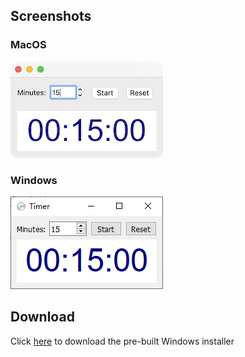 ## Screenshots

### MacOS
![timer](image/screenshot_mac.png)

### Windows
![timer](image/screenshot_win.png)

## Download

Click [here](https://github.com/guocheng2018/timer/releases/download/v0.0.1/TimerSetup-v0.0.1.exe) to download the pre-built Windows installer
